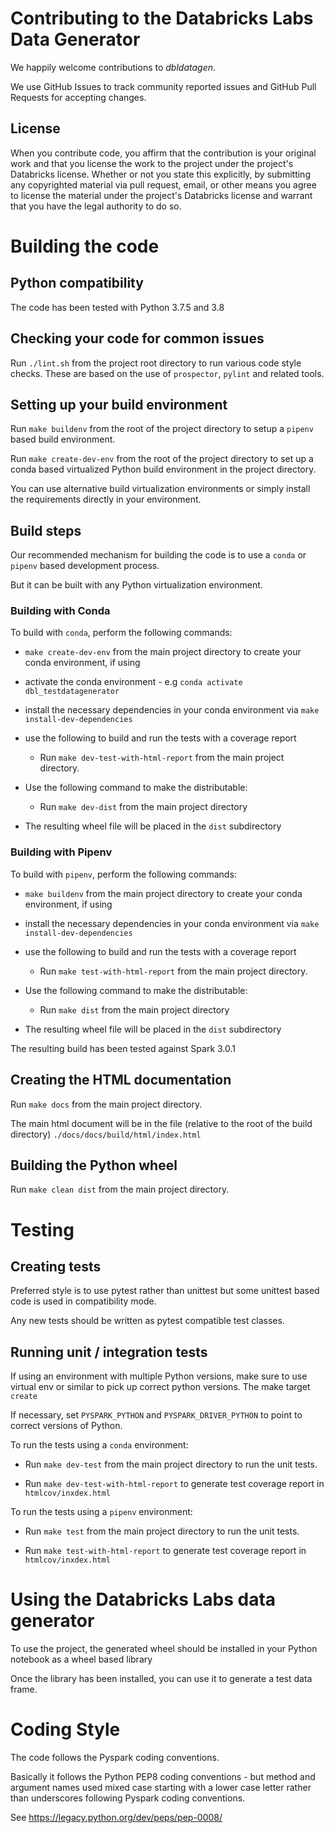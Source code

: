 # Contributing to the Databricks Labs Data Generator
We happily welcome contributions to *dbldatagen*. 

We use GitHub Issues to track community reported issues and GitHub Pull Requests for accepting changes.

## License

When you contribute code, you affirm that the contribution is your original work and that you 
license the work to the project under the project's Databricks license. Whether or not you 
state this explicitly, by submitting any copyrighted material via pull request, email, or 
other means you agree to license the material under the project's Databricks license and 
warrant that you have the legal authority to do so.

# Building the code

## Python compatibility

The code has been tested with Python 3.7.5 and 3.8

## Checking your code for common issues

Run `./lint.sh` from the project root directory to run various code style checks. 
These are based on the use of `prospector`, `pylint` and related tools.

## Setting up your build environment
Run `make buildenv` from the root of the project directory to setup a `pipenv` based build environment.

Run `make create-dev-env` from the root of the project directory to 
set up a conda based virtualized Python build environment in the project directory.

You can use alternative build virtualization environments or simply install the requirements
directly in your environment.


## Build steps

Our recommended mechanism for building the code is to use a `conda` or `pipenv` based development process. 

But it can be built with any Python virtualization environment.

### Building with Conda
To build with `conda`, perform the following commands:
  - `make create-dev-env` from the main project directory to create your conda environment, if using
  - activate the conda environment - e.g `conda activate dbl_testdatagenerator`
  - install the necessary dependencies in your conda environment via `make install-dev-dependencies`
  
  - use the following to build and run the tests with a coverage report
    - Run  `make dev-test-with-html-report` from the main project directory.

  - Use the following command to make the distributable:
    - Run `make dev-dist` from the main project directory
  - The resulting wheel file will be placed in the `dist` subdirectory
  
### Building with Pipenv
To build with `pipenv`, perform the following commands:
  - `make buildenv` from the main project directory to create your conda environment, if using
  - install the necessary dependencies in your conda environment via `make install-dev-dependencies`
  
  - use the following to build and run the tests with a coverage report
    - Run  `make test-with-html-report` from the main project directory.

  - Use the following command to make the distributable:
    - Run `make dist` from the main project directory
  - The resulting wheel file will be placed in the `dist` subdirectory

The resulting build has been tested against Spark 3.0.1

## Creating the HTML documentation

Run  `make docs` from the main project directory.

The main html document will be in the file (relative to the root of the build directory)
 `./docs/docs/build/html/index.html`

## Building the Python wheel
Run  `make clean dist` from the main project directory.

# Testing 

## Creating tests
Preferred style is to use pytest rather than unittest but some unittest based code is used in compatibility mode.

Any new tests should be written as pytest compatible test classes.

## Running unit / integration tests

If using an environment with multiple Python versions, make sure to use virtual env or 
similar to pick up correct python versions. The make target `create`

If necessary, set `PYSPARK_PYTHON` and `PYSPARK_DRIVER_PYTHON` to point to correct versions of Python.

To run the tests using a `conda` environment:
  - Run `make dev-test` from the main project directory to run the unit tests.

  - Run `make dev-test-with-html-report` to generate test coverage report in `htmlcov/inxdex.html`

To run the tests using a `pipenv` environment:
  - Run `make test` from the main project directory to run the unit tests.

  - Run `make test-with-html-report` to generate test coverage report in `htmlcov/inxdex.html`

# Using the Databricks Labs data generator
To use the project, the generated wheel should be installed in your Python notebook as a wheel based library

Once the library has been installed, you can use it to generate a test data frame.

# Coding Style 

The code follows the Pyspark coding conventions. 

Basically it follows the Python PEP8 coding conventions - but method and argument names used mixed case starting 
with a lower case letter rather than underscores following Pyspark coding conventions.

See https://legacy.python.org/dev/peps/pep-0008/
